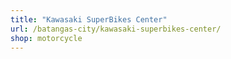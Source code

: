 ```yaml
---
title: "Kawasaki SuperBikes Center"
url: /batangas-city/kawasaki-superbikes-center/
shop: motorcycle
---
```


